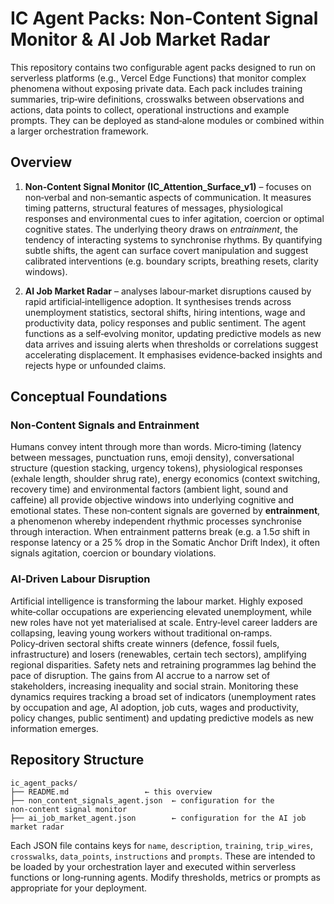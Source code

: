 # IC Agent Packs: Non‑Content Signal Monitor & AI Job Market Radar

This repository contains two configurable agent packs designed to run on serverless platforms (e.g., Vercel Edge Functions) that monitor complex phenomena without exposing private data. Each pack includes training summaries, trip‑wire definitions, crosswalks between observations and actions, data points to collect, operational instructions and example prompts. They can be deployed as stand‑alone modules or combined within a larger orchestration framework.

## Overview

1. **Non‑Content Signal Monitor (IC_Attention_Surface_v1)** – focuses on non‑verbal and non‑semantic aspects of communication. It measures timing patterns, structural features of messages, physiological responses and environmental cues to infer agitation, coercion or optimal cognitive states. The underlying theory draws on *entrainment*, the tendency of interacting systems to synchronise rhythms. By quantifying subtle shifts, the agent can surface covert manipulation and suggest calibrated interventions (e.g. boundary scripts, breathing resets, clarity windows).

2. **AI Job Market Radar** – analyses labour‑market disruptions caused by rapid artificial‑intelligence adoption. It synthesises trends across unemployment statistics, sectoral shifts, hiring intentions, wage and productivity data, policy responses and public sentiment. The agent functions as a self‑evolving monitor, updating predictive models as new data arrives and issuing alerts when thresholds or correlations suggest accelerating displacement. It emphasises evidence‑backed insights and rejects hype or unfounded claims.

## Conceptual Foundations

### Non‑Content Signals and Entrainment

Humans convey intent through more than words. Micro‑timing (latency between messages, punctuation runs, emoji density), conversational structure (question stacking, urgency tokens), physiological responses (exhale length, shoulder shrug rate), energy economics (context switching, recovery time) and environmental factors (ambient light, sound and caffeine) all provide objective windows into underlying cognitive and emotional states. These non‑content signals are governed by **entrainment**, a phenomenon whereby independent rhythmic processes synchronise through interaction. When entrainment patterns break (e.g. a 1.5σ shift in response latency or a 25 % drop in the Somatic Anchor Drift Index), it often signals agitation, coercion or boundary violations.

### AI‑Driven Labour Disruption

Artificial intelligence is transforming the labour market. Highly exposed white‑collar occupations are experiencing elevated unemployment, while new roles have not yet materialised at scale. Entry‑level career ladders are collapsing, leaving young workers without traditional on‑ramps. Policy‑driven sectoral shifts create winners (defence, fossil fuels, infrastructure) and losers (renewables, certain tech sectors), amplifying regional disparities. Safety nets and retraining programmes lag behind the pace of disruption. The gains from AI accrue to a narrow set of stakeholders, increasing inequality and social strain. Monitoring these dynamics requires tracking a broad set of indicators (unemployment rates by occupation and age, AI adoption, job cuts, wages and productivity, policy changes, public sentiment) and updating predictive models as new information emerges.

## Repository Structure

```
ic_agent_packs/
├── README.md                 ← this overview
├── non_content_signals_agent.json  ← configuration for the non‑content signal monitor
├── ai_job_market_agent.json        ← configuration for the AI job market radar
```

Each JSON file contains keys for `name`, `description`, `training`, `trip_wires`, `crosswalks`, `data_points`, `instructions` and `prompts`. These are intended to be loaded by your orchestration layer and executed within serverless functions or long‑running agents. Modify thresholds, metrics or prompts as appropriate for your deployment.